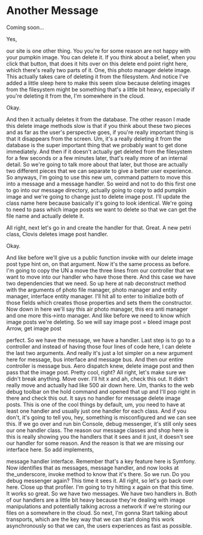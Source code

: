 # Another Message

Coming soon...

Yes,

our site is one other thing. You you're for some reason are not happy with your
pumpkin image. You can delete it. If you think about a belief, when you click that
button, that does it hits over on this delete end point right here, which there's
really two parts of it. One, this photo manager delete image. This actually takes
care of deleting it from the filesystem. And notice I've added a little sleep here to
make this seem slow because deleting images from the filesystem might be something
that's a little bit heavy, especially if you're deleting it from the, I'm somewhere
in the cloud.

Okay.

And then it actually deletes it from the database. The other reason I made this
delete image methods slow is that if you think about these two pieces and as far as
the user's perspective goes, if you're really important thing is that it disappears
from the screen. Um, it's a really deleting it from the database is the super
important thing that we probably want to get done immediately. And then if it doesn't
actually get deleted from the filesystem for a few seconds or a few minutes later,
that's really more of an internal detail. So we're going to talk more about that
later, but those are actually two different pieces that we can separate to give a
better user experience. So anyways, I'm going to use this new um, command pattern to
move this into a message and a message handler. So weird and not to do this first one
to go into our message directory, actually going to copy to add pumpkin image and
we're going to change just to delete image post. I'll update the class name here
because basically it's going to look identical. We're going to need to pass which
image posts we want to delete so that we can get the file name and actually delete
it.

All right, next let's go in and create the handler for that. Great. A new petri
class, Clovis deletes image post handler.

Okay.

And like before we'll give us a public function invoke with our delete image post
type hint on, on that argument. Now it's the same process as before. I'm going to
copy the UN a move the three lines from our controller that we want to move into our
handler who have those there. And this case we have two dependencies that we need. So
up here at nab deconstruct method with the arguments of photo file manager, photo
manager and entity manager, interface entity manager. I'll hit all to enter to
initialize both of those fields which creates those properties and sets them the
constructor. Now down in here we'll say this air photo manager, this era anti manager
and one more this->into manager. And like before we need to know which image posts
we're deleting. So we will say image post = bleed image post Arrow, get image post

perfect. So we have the message, we have a handler. Last step is to go to a
controller and instead of having those four lines of code here, I can delete the last
two arguments. And really it's just a lot simpler on a new argument here for message,
bus interface and message bus. And then our entire controller is message bus. Aero
dispatch knew, delete image post and then pass that the image post. Pretty cool,
right? All right, let's make sure we didn't break anything. Move over. I'll hit x and
ah, check this out. It didn't really move and actually had like 500 air down here.
Um, thanks to the web debug toolbar on the hold command and opened that up and I'll
pop right in there and check this out. It says no handler for message delete image
posts. This is one of the cool things by default, um, you need to have at least one
handler and usually just one handler for each class. And if you don't, it's going to
tell you, hey, something is misconfigured and we can see this. If we go over and run
bin Console, debug messenger, it's still only sees our one handler class. The reason
our message classes and shop here is this is really showing you the handlers that it
sees and it just, it doesn't see our handler for some reason. And the reason is that
we are missing our interface here. So add implements,

message handler interface. Remember that's a key feature here is Symfony. Now
identifies that as messages, message handler, and now looks at the_underscore, invoke
method to know that it's there. So we run. Do you debug messenger again? This time it
sees it. All right, so let's go back over here. Close up that profiler. I'm going to
try hitting x again on that this time. It works so great. So we have two messages. We
have two handlers in. Both of our handlers are a little bit heavy because they're
dealing with image manipulations and potentially talking across a network if we're
storing our files on a somewhere in the cloud. So next, I'm gonna Start talking about
transports, which are the key way that we can start doing this work asynchronously so
that we can, the users experiences as fast as possible.